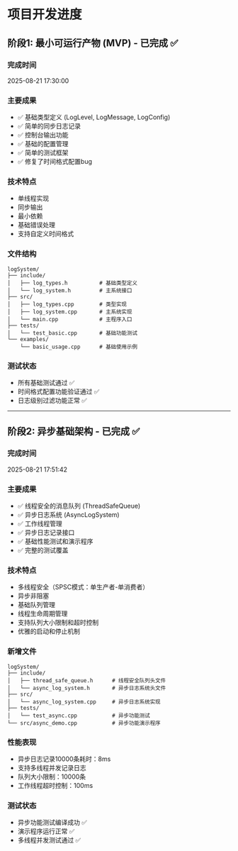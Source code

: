 # 项目开发进度

## 阶段1: 最小可运行产物 (MVP) - 已完成 ✅

### 完成时间
2025-08-21 17:30:00

### 主要成果
- ✅ 基础类型定义 (LogLevel, LogMessage, LogConfig)
- ✅ 简单的同步日志记录
- ✅ 控制台输出功能
- ✅ 基础的配置管理
- ✅ 简单的测试框架
- ✅ 修复了时间格式配置bug

### 技术特点
- 单线程实现
- 同步输出
- 最小依赖
- 基础错误处理
- 支持自定义时间格式

### 文件结构
```
logSystem/
├── include/
│   ├── log_types.h          # 基础类型定义
│   └── log_system.h         # 主系统接口
├── src/
│   ├── log_types.cpp        # 类型实现
│   ├── log_system.cpp       # 主系统实现
│   └── main.cpp             # 主程序入口
├── tests/
│   └── test_basic.cpp       # 基础功能测试
└── examples/
    └── basic_usage.cpp      # 基础使用示例
```

### 测试状态
- 所有基础测试通过 ✅
- 时间格式配置功能验证通过 ✅
- 日志级别过滤功能正常 ✅

---

## 阶段2: 异步基础架构 - 已完成 ✅

### 完成时间
2025-08-21 17:51:42

### 主要成果
- ✅ 线程安全的消息队列 (ThreadSafeQueue)
- ✅ 异步日志系统 (AsyncLogSystem)
- ✅ 工作线程管理
- ✅ 异步日志记录接口
- ✅ 基础性能测试和演示程序
- ✅ 完整的测试覆盖

### 技术特点
- 多线程安全（SPSC模式：单生产者-单消费者）
- 异步非阻塞
- 基础队列管理
- 线程生命周期管理
- 支持队列大小限制和超时控制
- 优雅的启动和停止机制

### 新增文件
```
logSystem/
├── include/
│   ├── thread_safe_queue.h      # 线程安全队列头文件
│   └── async_log_system.h       # 异步日志系统头文件
├── src/
│   └── async_log_system.cpp     # 异步日志系统实现
├── tests/
│   └── test_async.cpp           # 异步功能测试
└── src/async_demo.cpp           # 异步功能演示程序
```

### 性能表现
- 异步日志记录10000条耗时：8ms
- 支持多线程并发记录日志
- 队列大小限制：10000条
- 工作线程超时控制：100ms

### 测试状态
- 异步功能测试编译成功 ✅
- 演示程序运行正常 ✅
- 多线程并发测试通过 ✅
